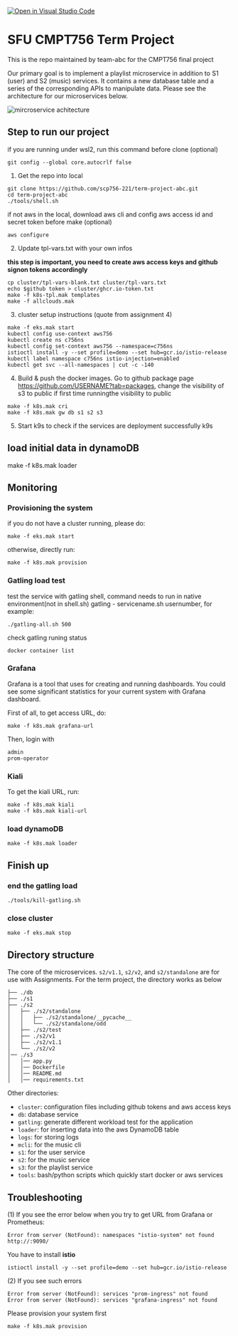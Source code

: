 [![Open in Visual Studio Code](https://classroom.github.com/assets/open-in-vscode-f059dc9a6f8d3a56e377f745f24479a46679e63a5d9fe6f495e02850cd0d8118.svg)](https://classroom.github.com/online_ide?assignment_repo_id=7281378&assignment_repo_type=AssignmentRepo)

# SFU CMPT756 Term Project 
This is the repo maintained by team-abc for the CMPT756 final project

Our primary goal is to implement a playlist microservice in addition to S1 (user) and S2 (music) services. It contains a new database table and a series of the corresponding APIs to manipulate data. Please see the architecture for our microservices below. 

![mircroservice achitecture](https://user-images.githubusercontent.com/39822436/162517769-de65a5f9-69a9-4877-9df6-c12a9323fa6a.png)


## Step to run our project 

   if you are running under wsl2, run this command before clone (optional) 
```
git config --global core.autocrlf false
``` 

1. Get the repo into local
```
git clone https://github.com/scp756-221/term-project-abc.git
cd term-project-abc
./tools/shell.sh
```

if not aws in the local, download aws cli and config aws access id and secret token before make (optional)
```
aws configure
``` 

2. Update tpl-vars.txt with your own infos  

**this step is important, you need to create aws access keys and github signon tokens accordingly**
```
cp cluster/tpl-vars-blank.txt cluster/tpl-vars.txt 
echo $github token > cluster/ghcr.io-token.txt
make -f k8s-tpl.mak templates
make -f allclouds.mak
```

3. cluster setup instructions (quote from assignment 4)
```
make -f eks.mak start
kubectl config use-context aws756
kubectl create ns c756ns
kubectl config set-context aws756 --namespace=c756ns
istioctl install -y --set profile=demo --set hub=gcr.io/istio-release
kubectl label namespace c756ns istio-injection=enabled
kubectl get svc --all-namespaces | cut -c -140
```

4. Build & push the docker images. Go to github package page https://github.com/USERNAME?tab=packages, change the visibility of s3 to public if first time runningthe visibility to public
```
make -f k8s.mak cri
make -f k8s.mak gw db s1 s2 s3
```

5. Start k9s to check if the services are deployment successfully k9s
## load initial data in dynamoDB
make -f k8s.mak loader


## Monitoring


### Provisioning the system

if you do not have a cluster running, please do:
```
make -f eks.mak start
```
otherwise, directly run: 
```
make -f k8s.mak provision
```

### Gatling load test
test the service with gatling shell, command needs to run in native environment(not in shell.sh)
gatling - servicename.sh usernumber, for example:
```
./gatling-all.sh 500
```
check gatling runing status
```
docker container list
```

### Grafana
Grafana is a tool that uses for creating and running dashboards. You could see some significant statistics for your current system with Grafana dashboard.

First of all, to get access URL, do: 
```
make -f k8s.mak grafana-url

```
Then, login with 
```
admin
prom-operator
```
### Kiali
To get the kiali URL, run:
```
make -f k8s.mak kiali
make -f k8s.mak kiali-url
```
### load dynamoDB
```
make -f k8s.mak loader
```

## Finish up
### end the gatling load
```
./tools/kill-gatling.sh
```
### close cluster
```
make -f eks.mak stop
```
## Directory structure

The core of the microservices. `s2/v1.1`, `s2/v2`, and `s2/standalone`  are for use with Assignments. For the term project, the directory works as below
```
├── ./db
├── ./s1
├── ./s2
│   ├── ./s2/standalone
│   │   ├── ./s2/standalone/__pycache__
│   │   └── ./s2/standalone/odd
│   ├── ./s2/test
│   ├── ./s2/v1
│   ├── ./s2/v1.1
│   └── ./s2/v2
│── ./s3
│   │── app.py
│   │── Dockerfile
│   │── README.md
│   │── requirements.txt
```

Other directories: 
- `cluster`: configuration files including github tokens and aws access keys
- `db`: database service
- `gatling`: generate different workload test for the application
- `loader`: for inserting data into the aws DynamoDB table
- `logs`: for storing logs 
- `mcli`: for the music cli
- `s1`: for the user service
- `s2`: for the music service
- `s3`: for the playlist service
- `tools`: bash/python scripts which quickly start docker or aws services


## Troubleshooting

(1) If you see the error below when you try to get URL from Grafana or Prometheus:
```
Error from server (NotFound): namespaces "istio-system" not found
http://:9090/
```
You have to install **istio**
```
istioctl install -y --set profile=demo --set hub=gcr.io/istio-release
```

(2) If you see such errors
```
Error from server (NotFound): services "prom-ingress" not found
Error from server (NotFound): services "grafana-ingress" not found
```
Please provision your system first
```
make -f k8s.mak provision
```

